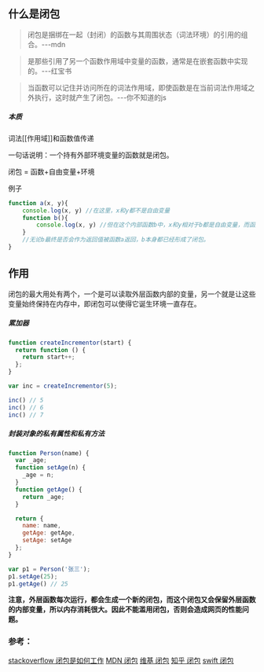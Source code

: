 
## 什么是闭包

> 闭包是捆绑在一起（封闭）的函数与其周围状态（词法环境）的引用的组合。---mdn

> 是那些引用了另一个函数作用域中变量的函数，通常是在嵌套函数中实现的。---红宝书

> 当函数可以记住并访问所在的词法作用域，即使函数是在当前词法作用域之外执行，这时就产生了闭包。---你不知道的js

##### 本质
词法[[作用域]]和函数值传递

一句话说明：一个持有外部环境变量的函数就是闭包。

闭包 = 函数+自由变量+环境




例子
```js
function a(x, y){
    console.log(x, y) //在这里，x和y都不是自由变量
    function b(){
        console.log(x, y) //但在这个内部函数b中，x和y相对于b都是自由变量，而函数a的作用域则是环境。
    }
    //无论b最终是否会作为返回值被函数a返回，b本身都已经形成了闭包。
}
```





## 作用

闭包的最大用处有两个，一个是可以读取外层函数内部的变量，另一个就是让这些变量始终保持在内存中，即闭包可以使得它诞生环境一直存在。



##### 累加器

```js
function createIncrementor(start) {
  return function () {
    return start++;
  };
}

var inc = createIncrementor(5);

inc() // 5
inc() // 6
inc() // 7
```

##### 封装对象的私有属性和私有方法

```js
function Person(name) {
  var _age;
  function setAge(n) {
    _age = n;
  }
  function getAge() {
    return _age;
  }

  return {
    name: name,
    getAge: getAge,
    setAge: setAge
  };
}

var p1 = Person('张三');
p1.setAge(25);
p1.getAge() // 25
```

**注意，外层函数每次运行，都会生成一个新的闭包，而这个闭包又会保留外层函数的内部变量，所以内存消耗很大。因此不能滥用闭包，否则会造成网页的性能问题。**








### 参考：
[ stackoverflow 闭包是如何工作](https://stackoverflow.com/questions/111102/how-do-javascript-closures-work)
[MDN 闭包](https://developer.mozilla.org/zh-CN/docs/Web/JavaScript/Closures)
[维基 闭包](https://zh.wikipedia.org/wiki/%E9%97%AD%E5%8C%85_(%E8%AE%A1%E7%AE%97%E6%9C%BA%E7%A7%91%E5%AD%A6))
[知乎 闭包](https://www.zhihu.com/question/34210214)
[swift 闭包](https://swiftgg.gitbook.io/swift/swift-jiao-cheng/07_closures)









